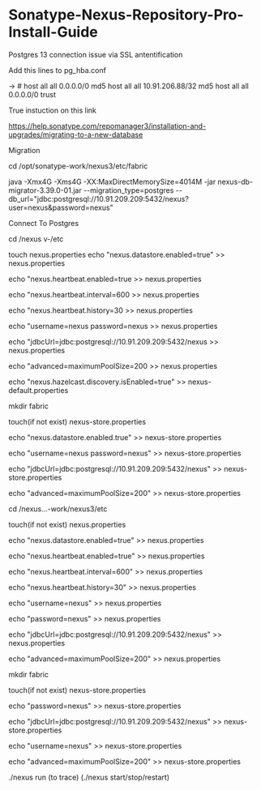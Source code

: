# Sonatype-Nexus-Repository-Pro-Install-Guide




Postgres 13 connection issue via SSL antentification

Add this  lines to pg_hba.conf

-> # host  all     all 0.0.0.0/0 md5
host    all             all             10.91.206.88/32         md5
host    all             all             0.0.0.0/0               trust



True instuction on this link

https://help.sonatype.com/repomanager3/installation-and-upgrades/migrating-to-a-new-database

Migration

cd /opt/sonatype-work/nexus3/etc/fabric
 
java -Xmx4G -Xms4G -XX:MaxDirectMemorySize=4014M -jar nexus-db-migrator-3.39.0-01.jar --migration_type=postgres --db_url="jdbc:postgresql://10.91.209.209:5432/nexus?user=nexus&password=nexus"


Connect To Postgres

cd  /nexus v-/etc 

touch nexus.properties
echo "nexus.datastore.enabled=true" >> nexus.properties

echo "nexus.heartbeat.enabled=true >> nexus.properties

echo "nexus.heartbeat.interval=600 >> nexus.properties

echo "nexus.heartbeat.history=30 >> nexus.properties

echo "username=nexus password=nexus >> nexus.properties

echo "jdbcUrl=jdbc\:postgresql\://10.91.209.209\:5432/nexus >> nexus.properties

echo "advanced=maximumPoolSize\=200 >> nexus.properties


echo "nexus.hazelcast.discovery.isEnabled=true" >> nexus-default.properties


mkdir fabric


touch(if not exist) nexus-store.properties

echo "nexus.datastore.enabled.true" >> nexus-store.properties

echo "username=nexus password=nexus" >> nexus-store.properties

echo "jdbcUrl=jdbc\:postgresql\://10.91.209.209\:5432/nexus" >> nexus-store.properties

echo "advanced=maximumPoolSize\=200" >> nexus-store.properties


cd /nexus...-work/nexus3/etc

touch(if not exist) nexus.properties


echo "nexus.datastore.enabled=true" >> nexus.properties

echo "nexus.heartbeat.enabled=true" >> nexus.properties

echo "nexus.heartbeat.interval=600" >> nexus.properties

echo "nexus.heartbeat.history=30" >> nexus.properties

echo "username=nexus" >> nexus.properties

echo "password=nexus" >> nexus.properties

echo "jdbcUrl=jdbc\:postgresql\://10.91.209.209\:5432/nexus" >> nexus.properties

echo "advanced=maximumPoolSize\=200" >> nexus.properties

mkdir fabric


touch(if not exist) nexus-store.properties



echo "password=nexus" >> nexus-store.properties

echo "jdbcUrl=jdbc\:postgresql\://10.91.209.209\:5432/nexus" >> nexus-store.properties

echo "username=nexus" >> nexus-store.properties

echo "advanced=maximumPoolSize\=200" >> nexus-store.properties




./nexus run (to trace)   (./nexus start/stop/restart)  
